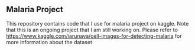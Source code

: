 ## Malaria Project

This repository contains code that I use for malaria project on kaggle. 
Note that this is an ongoing project that I am still working on. Please 
refer to https://www.kaggle.com/iarunava/cell-images-for-detecting-malaria
for more information about the dataset

